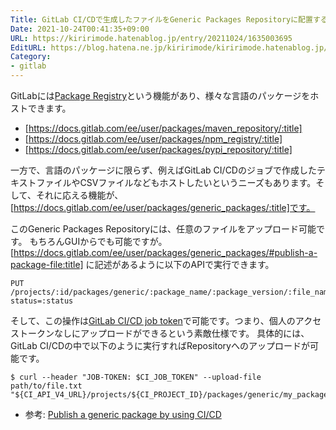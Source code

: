```yaml
---
Title: GitLab CI/CDで生成したファイルをGeneric Packages Repositoryに配置する
Date: 2021-10-24T00:41:35+09:00
URL: https://kiririmode.hatenablog.jp/entry/20211024/1635003695
EditURL: https://blog.hatena.ne.jp/kiririmode/kiririmode.hatenablog.jp/atom/entry/13574176438025607419
Category:
- gitlab
---
```


GitLabには[Package Registry]([https://docs.gitlab.com/ee/user/packages/package_registry/)という機能があり、様々な言語のパッケージをホストできます。

- [https://docs.gitlab.com/ee/user/packages/maven_repository/:title]
- [https://docs.gitlab.com/ee/user/packages/npm_registry/:title]
- [https://docs.gitlab.com/ee/user/packages/pypi_repository/:title]

一方で、言語のパッケージに限らず、例えばGitLab CI/CDのジョブで作成したテキストファイルやCSVファイルなどもホストしたいというニーズもあります。そして、それに応える機能が、[https://docs.gitlab.com/ee/user/packages/generic_packages/:title]です。

このGeneric Packages Repositoryには、任意のファイルをアップロード可能です。
もちろんGUIからでも可能ですが。[https://docs.gitlab.com/ee/user/packages/generic_packages/#publish-a-package-file:title] に記述があるように以下のAPIで実行できます。

```text
PUT /projects/:id/packages/generic/:package_name/:package_version/:file_name?status=:status
```

そして、この操作は[GitLab CI/CD job token](https://docs.gitlab.com/ee/ci/jobs/ci_job_token.html)で可能です。つまり、個人のアクセストークンなしにアップロードができるという素敵仕様です。
具体的には、GitLab CI/CDの中で以下のように実行すればRepositoryへのアップロードが可能です。

```shell
$ curl --header "JOB-TOKEN: $CI_JOB_TOKEN" --upload-file path/to/file.txt "${CI_API_V4_URL}/projects/${CI_PROJECT_ID}/packages/generic/my_package/0.0.1/file.txt"'
```

- 参考: [Publish a generic package by using CI/CD](https://docs.gitlab.com/ee/user/packages/generic_packages/#publish-a-generic-package-by-using-cicd)
